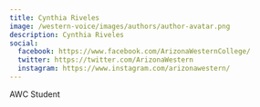 ```yaml
---
title: Cynthia Riveles
image: /western-voice/images/authors/author-avatar.png
description: Cynthia Riveles
social:
  facebook: https://www.facebook.com/ArizonaWesternCollege/
  twitter: https://twitter.com/ArizonaWestern
  instagram: https://www.instagram.com/arizonawestern/
---
```


AWC Student